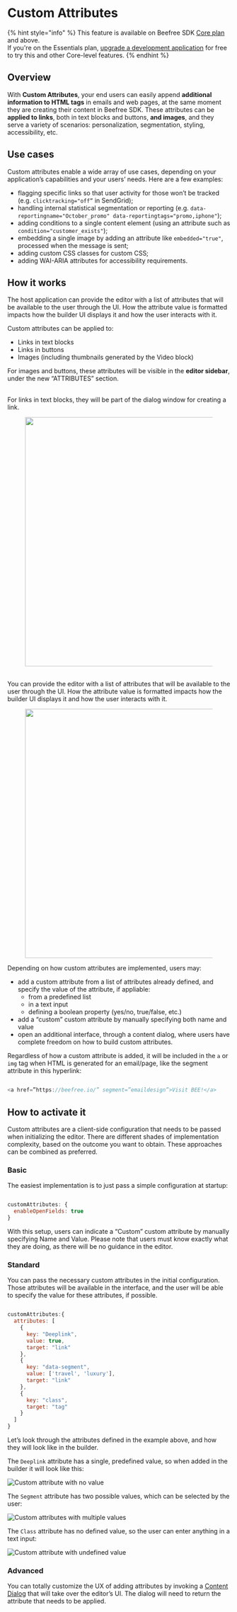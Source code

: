 # Custom Attributes

{% hint style="info" %}
This feature is available on Beefree SDK [Core plan](https://dam.beefree.io/pluginpricing) and above.\
If you're on the Essentials plan, [upgrade a development application](../getting-started/development-applications.md) for free to try this and other Core-level features.
{% endhint %}

## Overview <a href="#overview" id="overview"></a>

With **Custom Attributes**, your end users can easily append **additional information to HTML tags** in emails and web pages, at the same moment they are creating their content in Beefree SDK. These attributes can be **applied to links**, both in text blocks and buttons, **and images**, and they serve a variety of scenarios: personalization, segmentation, styling, accessibility, etc.

## Use cases <a href="#use-cases" id="use-cases"></a>

Custom attributes enable a wide array of use cases, depending on your application’s capabilities and your users’ needs. Here are a few examples:

* flagging specific links so that user activity for those won’t be tracked (e.g. `clicktracking="off”` in SendGrid);
* handling internal statistical segmentation or reporting (e.g. `data-reportingname="October_promo" data-reportingtags="promo,iphone"`);
* adding conditions to a single content element (using an attribute such as `condition="customer_exists"`);
* embedding a single image by adding an attribute like `embedded="true"`, processed when the message is sent;
* adding custom CSS classes for custom CSS;
* adding WAI-ARIA attributes for accessibility requirements.

## How it works <a href="#how-it-works" id="how-it-works"></a>

The host application can provide the editor with a list of attributes that will be available to the user through the UI. How the attribute value is formatted impacts how the builder UI displays it and how the user interacts with it.

Custom attributes can be applied to:

* Links in text blocks
* Links in buttons
* Images (including thumbnails generated by the Video block)

For images and buttons, these attributes will be visible in the **editor sidebar**, under the new “ATTRIBUTES” section.

\
For links in text blocks, they will be part of the dialog window for creating a link.

<figure><img src="https://docs.beefree.io/wp-content/uploads/2021/01/Custom-Attributes-add-in-sidebar-zoom.gif" alt="" width="563"><figcaption></figcaption></figure>

\
You can provide the editor with a list of attributes that will be available to the user through the UI. How the attribute value is formatted impacts how the builder UI displays it and how the user interacts with it.

<figure><img src="https://docs.beefree.io/wp-content/uploads/2021/01/Custom-attributes-add-in-link-dialog.png" alt="" width="563"><figcaption></figcaption></figure>

Depending on how custom attributes are implemented, users may:

* add a custom attribute from a list of attributes already defined, and specify the value of the attribute, if appliable:
  * from a predefined list
  * in a text input
  * defining a boolean property (yes/no, true/false, etc.)
* add a “custom” custom attribute by manually specifying both name and value
* open an additional interface, through a content dialog, where users have complete freedom on how to build custom attributes.

Regardless of how a custom attribute is added, it will be included in the `a` or `img` tag when HTML is generated for an email/page, like the segment attribute in this hyperlink:

```javascript

<a href=”https://beefree.io/” segment=”emaildesign”>Visit BEE!</a>

```

## How to activate it <a href="#how-to-activate-it" id="how-to-activate-it"></a>

Custom attributes are a client-side configuration that needs to be passed when initializing the editor. There are different shades of implementation complexity, based on the outcome you want to obtain. These approaches can be combined as preferred.

### Basic

The easiest implementation is to just pass a simple configuration at startup:

```javascript

customAttributes: {
  enableOpenFields: true
}

```

With this setup, users can indicate a “Custom” custom attribute by manually specifying Name and Value. Please note that users must know exactly what they are doing, as there will be no guidance in the editor.

### Standard

You can pass the necessary custom attributes in the initial configuration. Those attributes will be available in the interface, and the user will be able to specify the value for these attributes, if possible.

```javascript

customAttributes:{
  attributes: [
    { 
      key: "Deeplink",
      value: true,
      target: "link"
    },
    { 
      key: "data-segment",
      value: ['travel', 'luxury'],
      target: "link"
    },
    { 
      key: "class",
      target: "tag"
    }
  ]
}

```

Let’s look through the attributes defined in the example above, and how they will look like in the builder.

The `Deeplink` attribute has a single, predefined value, so when added in the builder it will look like this:

![Custom attribute with no value](https://docs.beefree.io/wp-content/uploads/2021/01/Custom-attribute-no-value.png)

The `Segment` attribute has two possible values, which can be selected by the user:

![Custom attributes with multiple values](https://docs.beefree.io/wp-content/uploads/2021/01/Custom-attributes-multiple-values.png)

The `Class` attribute has no defined value, so the user can enter anything in a text input:

![Custom attribute with undefined value](https://docs.beefree.io/wp-content/uploads/2021/01/Custom-attributes-undefined-value.png)

### Advanced

You can totally customize the UX of adding attributes by invoking a [Content Dialog](content-dialog.md) that will take over the editor’s UI. The dialog will need to return the attribute that needs to be applied.

